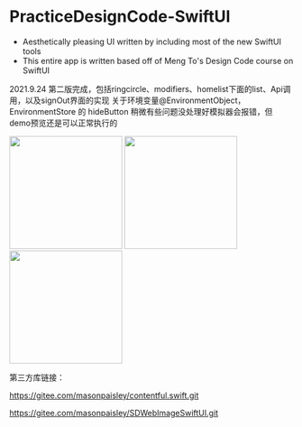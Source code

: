 # PracticeDesignCode-SwiftUI

- Aesthetically pleasing UI written by including most of the new SwiftUI tools
- This entire app is written based off of Meng To's Design Code course on SwiftUI

2021.9.24 第二版完成，包括ringcircle、modifiers、homelist下面的list、Api调用，以及signOut界面的实现
关于环境变量@EnvironmentObject，EnvironmentStore 的 hideButton 稍微有些问题没处理好模拟器会报错，但demo预览还是可以正常执行的

<img src="https://user-images.githubusercontent.com/59693884/134704439-d7b6a842-b647-422a-a624-8f8437181e1f.gif" width="200">     <img src="https://user-images.githubusercontent.com/59693884/134704838-eba54926-fe78-47e6-a414-4fdb0c1b2005.gif" width="200">     <img src="https://user-images.githubusercontent.com/59693884/134705892-689d5bd2-8f1f-4624-a978-265987ff132f.gif" width="200">


第三方库链接：

https://gitee.com/masonpaisley/contentful.swift.git

https://gitee.com/masonpaisley/SDWebImageSwiftUI.git
